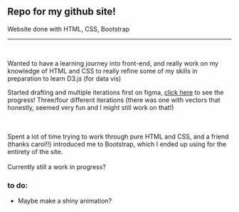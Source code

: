 ## Repo for my github site!
Website done with HTML, CSS, Bootstrap

---


<br/>


Wanted to have a learning journey into front-end, and really work on my knowledge of HTML and CSS to really refine some of my skills in preparation to learn D3.js (for data vis)

Started drafting and multiple iterations first on figma, [click here]("https://www.figma.com/file/vrZlp5s0hVYgYLFVym8ocn/Github-Site?node-id=104%3A19") to see the progress!
Three/four different iterations (there was one with vectors that honestly, seemed very fun and I might still work on that!)

<br>
<br/>
Spent a lot of time trying to work through pure HTML and CSS, and a friend (thanks carol!!) introduced me to Bootstrap, which I ended up using for the entirety of the site.

<br>
<br/>
Currently still a work in progress?


### to do:

<ul>

<li>Maybe make a shiny animation?</li>
</ul>
